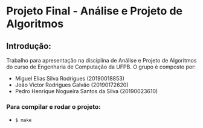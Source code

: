 # Projeto Final - Análise e Projeto de Algoritmos


## Introdução:

Trabalho para apresentação na disciplina de Análise e Projeto de Algoritmos do
curso de Engenharia de Computação da UFPB. O grupo é composto por:

- Miguel Elias Silva Rodrigues (20190018853)
- João Victor Rodrigues Galvão (20190172620)
- Pedro Henrique Nogueira Santos da Silva (20190023610)

### Para compilar e rodar o projeto:

* `$ make` 